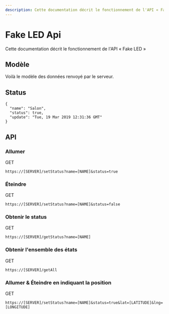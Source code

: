 ```yaml
---
description: Cette documentation décrit le fonctionnement de l'API « Fake LED »
---
```


# Fake LED Api

Cette documentation décrit le fonctionnement de l'API « Fake LED »

## Modèle

Voilà le modèle des données renvoyé par le serveur.

## Status

```
{
  "name": "Salon",
  "status": true,
  "update": "Tue, 19 Mar 2019 12:31:36 GMT"
}
```

## API

### Allumer

GET

```
https://[SERVER]/setStatus?name=[NAME]&status=true
```

### Éteindre

GET

```
https://[SERVER]/setStatus?name=[NAME]&status=false
```

### Obtenir le status

GET

```
https://[SERVER]/getStatus?name=[NAME]
```

### Obtenir l'ensemble des états

GET

```
https://[SERVER]/getAll
```

### Allumer & Éteindre en indiquant la position

GET

```
https://[SERVER]/setStatus?name=[NAME]&status=true&lat=[LATITUDE]&lng=[LONGITUDE]
```
